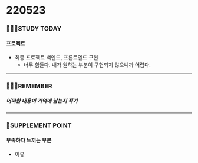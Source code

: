 # 220523

### 👨🏼‍🏫STUDY TODAY

#### 프로젝트

- 최종 프로젝트 백엔드, 프론트엔드 구현
  - 너무 힘들다. 내가 원하는 부분이 구현되지 않으니까 어렵다.

---

### 💆🏼‍♂️REMEMBER

##### 어떠한 내용이 기억에 남는지 적기

---

### 💫SUPPLEMENT POINT

#### 부족하다 느끼는 부분

- 이유
